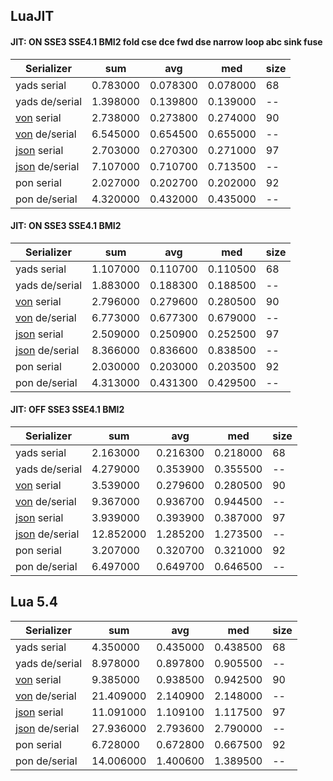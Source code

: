 ## LuaJIT
#### JIT: ON SSE3 SSE4.1 BMI2 fold cse dce fwd dse narrow loop abc sink fuse
| Serializer                                        | sum      | avg      | med      | size
| ------------------------------------------------- | -------- | -------- | -------- | --
| yads serial                                       | 0.783000 | 0.078300 | 0.078000 | 68
| yads de/serial                                    | 1.398000 | 0.139800 | 0.139000 | --
| [von](https://github.com/vercas/vON) serial       | 2.738000 | 0.273800 | 0.274000 | 90
| [von](https://github.com/vercas/vON) de/serial    | 6.545000 | 0.654500 | 0.655000 | --
| [json](https://github.com/rxi/json.lua) serial    | 2.703000 | 0.270300 | 0.271000 | 97
| [json](https://github.com/rxi/json.lua) de/serial | 7.107000 | 0.710700 | 0.713500 | --
| pon serial                                        | 2.027000 | 0.202700 | 0.202000 | 92
| pon de/serial                                     | 4.320000 | 0.432000 | 0.435000 | --

#### JIT: ON SSE3 SSE4.1 BMI2
| Serializer                                        | sum      | avg      | med      | size
| ------------------------------------------------- | -------- | -------- | -------- | --
| yads serial                                       | 1.107000 | 0.110700 | 0.110500 | 68
| yads de/serial                                    | 1.883000 | 0.188300 | 0.188500 | --
| [von](https://github.com/vercas/vON) serial       | 2.796000 | 0.279600 | 0.280500 | 90
| [von](https://github.com/vercas/vON) de/serial    | 6.773000 | 0.677300 | 0.679000 | --
| [json](https://github.com/rxi/json.lua) serial    | 2.509000 | 0.250900 | 0.252500 | 97
| [json](https://github.com/rxi/json.lua) de/serial | 8.366000 | 0.836600 | 0.838500 | --
| pon serial                                        | 2.030000 | 0.203000 | 0.203500 | 92
| pon de/serial                                     | 4.313000 | 0.431300 | 0.429500 | --

#### JIT: OFF SSE3 SSE4.1 BMI2
| Serializer                                        | sum       | avg      | med      | size
| ------------------------------------------------- | --------- | -------- | -------- | --
| yads serial                                       | 2.163000  | 0.216300 | 0.218000 | 68
| yads de/serial                                    | 4.279000  | 0.353900 | 0.355500 | --
| [von](https://github.com/vercas/vON) serial       | 3.539000  | 0.279600 | 0.280500 | 90
| [von](https://github.com/vercas/vON) de/serial    | 9.367000  | 0.936700 | 0.944500 | --
| [json](https://github.com/rxi/json.lua) serial    | 3.939000  | 0.393900 | 0.387000 | 97
| [json](https://github.com/rxi/json.lua) de/serial | 12.852000 | 1.285200 | 1.273500 | --
| pon serial                                        | 3.207000  | 0.320700 | 0.321000 | 92
| pon de/serial                                     | 6.497000  | 0.649700 | 0.646500 | --

## Lua 5.4
| Serializer                                        | sum       | avg      | med      | size
| ------------------------------------------------- | --------- | -------- | -------- | --
| yads serial                                       | 4.350000  | 0.435000 | 0.438500 | 68
| yads de/serial                                    | 8.978000  | 0.897800 | 0.905500 | --
| [von](https://github.com/vercas/vON) serial       | 9.385000  | 0.938500 | 0.942500 | 90
| [von](https://github.com/vercas/vON) de/serial    | 21.409000 | 2.140900 | 2.148000 | --
| [json](https://github.com/rxi/json.lua) serial    | 11.091000 | 1.109100 | 1.117500 | 97
| [json](https://github.com/rxi/json.lua) de/serial | 27.936000 | 2.793600 | 2.790000 | --
| pon serial                                        | 6.728000  | 0.672800 | 0.667500 | 92
| pon de/serial                                     | 14.006000 | 1.400600 | 1.389500 | --
